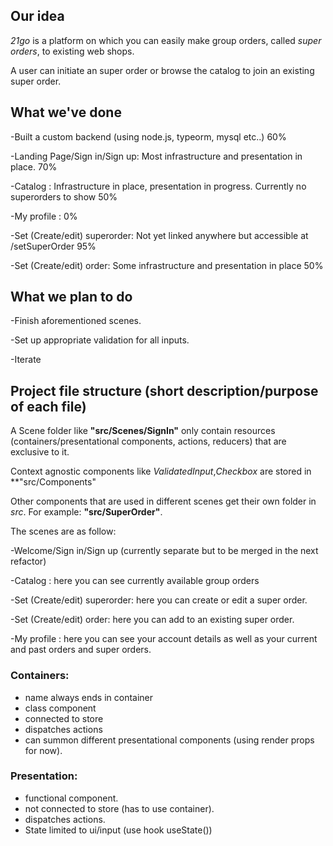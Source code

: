 

## Our idea
    
*21go* is a platform on which you can easily make group orders, called *super orders*, to existing web shops.

A user can initiate an super order or browse the catalog to join an existing super order.


## What we've done

-Built a custom backend (using node.js, typeorm, mysql etc..) 60%

-Landing Page/Sign in/Sign up: Most infrastructure and presentation in place. 70%

-Catalog : Infrastructure in place, presentation in progress. Currently no superorders to show 50%

-My profile : 0%

-Set (Create/edit) superorder: Not yet linked anywhere but accessible at <baserUrl>/setSuperOrder 95%

-Set (Create/edit) order:  Some infrastructure and presentation in place 50%   
     
## What we plan to do

  -Finish aforementioned scenes.

  -Set up appropriate validation for all inputs.
  
  -Iterate

## Project file structure (short description/purpose of each file)

A Scene folder like **"src/Scenes/SignIn"** only contain resources (containers/presentational components, actions, reducers) that are exclusive to it.

Context agnostic components like *ValidatedInput*,*Checkbox* are stored in **"src/Components"

Other components that are used in different scenes get their own folder in *src*. For example: **"src/SuperOrder"**.

The scenes are as follow:
    
-Welcome/Sign in/Sign up (currently separate but to be merged in the next refactor)

-Catalog : here you can see currently available group orders

-Set (Create/edit) superorder: here you can create or edit a super order.

-Set (Create/edit) order: here you can add to an existing super order.

-My profile : here you can see your account details as well as your current and past orders and super orders.


### Containers:

- name always ends in container
- class component
- connected to store
- dispatches actions
- can summon different presentational components (using render props for now).

### Presentation:

- functional component.
- not connected to store (has to use container).
- dispatches actions.
- State limited to ui/input (use hook useState())
    


